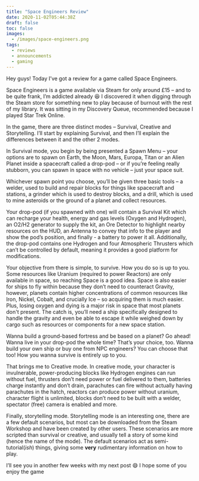 ```yaml
---
title: "Space Engineers Review"
date: 2020-11-02T05:44:38Z
draft: false
toc: false
images:
  - /images/space-engineers.png
tags: 
  - reviews
  - announcements
  - gaming
---
```


Hey guys! Today I’ve got a review for a game called Space Engineers.

Space Engineers is a game available via Steam for only around £15 – and to be quite frank, I’m addicted already :laughing: I discovered it when digging through the Steam store for something new to play because of burnout with the rest of my library. It was sitting in my Discovery Queue, recommended because I played Star Trek Online.

In the game, there are three distinct modes – Survival, Creative and Storytelling. I’ll start by explaining Survival, and then I’ll explain the differences between it and the other 2 modes.

In Survival mode, you begin by being presented a Spawn Menu – your options are to spawn on Earth, the Moon, Mars, Europa, Titan or an Alien Planet inside a spacecraft called a drop-pod – or if you’re feeling really stubborn, you can spawn in space with no vehicle – just your space suit.

Whichever spawn point you choose, you’ll be given three basic tools – a welder, used to build and repair blocks for things like spacecraft and stations, a grinder which is used to destroy blocks, and a drill, which is used to mine asteroids or the ground of a planet and collect resources.

Your drop-pod (if you spawned with one) will contain a Survival Kit which can recharge your health, energy and gas levels (Oxygen and Hydrogen), an O2/H2 generator to supply the kit, an Ore Detector to highlight nearby resources on the HUD, an Antenna to convey that info to the player and show the pod’s position, and finally - a battery to power it all. Additionally, the drop-pod contains one Hydrogen and four Atmospheric Thrusters which can’t be controlled by default, meaning it provides a good platform for modifications.

Your objective from there is simple, to survive. How you do so is up to you. Some resources like Uranium (required to power Reactors) are only available in space, so reaching Space is a good idea. Space is also easier for ships to fly within because they don’t need to counteract Gravity, however, planets contain higher concentrations of common resources like Iron, Nickel, Cobalt, and crucially Ice – so acquiring them is much easier. Plus, losing oxygen and dying is a major risk in space that most planets don't present. The catch is, you’ll need a ship specifically designed to handle the gravity and even be able to escape it while weighed down by cargo such as resources or components for a new space station.

Wanna build a ground-based fortress and be based on a planet? Go ahead! Wanna live in your drop-pod the whole time? That’s your choice, too. Wanna build your own ship or buy one from NPC engineers? You can choose that too! How you wanna survive is entirely up to you.

That brings me to Creative mode. In creative mode, your character is invulnerable, power-producing blocks like Hydrogen engines can run without fuel, thrusters don’t need power or fuel delivered to them, batteries charge instantly and don’t drain, parachutes can fire without actually having parachutes in the hatch, reactors can produce power without uranium, character flight is unlimited, blocks don’t need to be built with a welder, spectator (free) camera is enabled and more.

Finally, storytelling mode. Storytelling mode is an interesting one, there are a few default scenarios, but most can be downloaded from the Steam Workshop and have been created by other users. These scenarios are more scripted than survival or creative, and usually tell a story of some kind (hence the name of the mode). The default scenarios act as semi-tutorial(*ish*) things, giving some **very** rudimentary information on how to play.

I’ll see you in another few weeks with my next post :smile: I hope some of you enjoy the game​